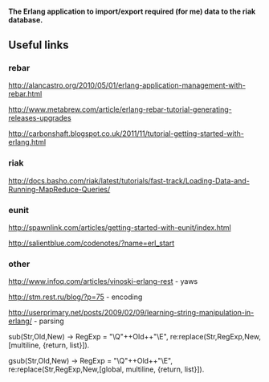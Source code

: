#### The Erlang application to import/export required (for me) data to the riak database.

## Useful links

### rebar

http://alancastro.org/2010/05/01/erlang-application-management-with-rebar.html

http://www.metabrew.com/article/erlang-rebar-tutorial-generating-releases-upgrades

http://carbonshaft.blogspot.co.uk/2011/11/tutorial-getting-started-with-erlang.html

### riak

http://docs.basho.com/riak/latest/tutorials/fast-track/Loading-Data-and-Running-MapReduce-Queries/

### eunit

http://spawnlink.com/articles/getting-started-with-eunit/index.html

http://salientblue.com/codenotes/?name=erl_start

### other

http://www.infoq.com/articles/vinoski-erlang-rest - yaws

http://stm.rest.ru/blog/?p=75 - encoding

http://userprimary.net/posts/2009/02/09/learning-string-manipulation-in-erlang/ - parsing

sub(Str,Old,New) ->
RegExp = "\\Q"++Old++"\\E",
re:replace(Str,RegExp,New,[multiline, {return, list}]).

gsub(Str,Old,New) ->
RegExp = "\\Q"++Old++"\\E",
re:replace(Str,RegExp,New,[global, multiline, {return, list}]).


